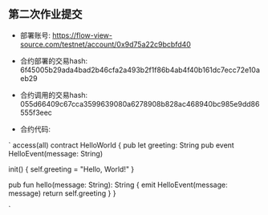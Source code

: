 ##  第二次作业提交

+ 部署账号: https://flow-view-source.com/testnet/account/0x9d75a22c9bcbfd40

+ 合约部署的交易hash: 6f45005b29ada4bad2b46cfa2a493b2f1f86b4ab4f40b161dc7ecc72e10aeb29

+ 合约调用的交易hash: 055d66409c67cca3599639080a6278908b828ac468940bc985e9dd86555f3eec

+ 合约代码:

`
access(all) contract HelloWorld {
  pub let greeting: String
  pub event HelloEvent(message: String)

  init() {
    self.greeting = "Hello, World!"
  }

  pub fun hello(message: String): String {
    emit HelloEvent(message: message)
    return self.greeting
  }
}

`
